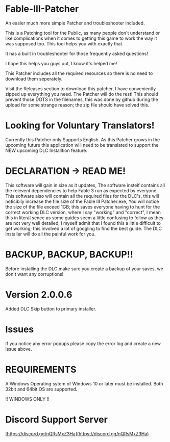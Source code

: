 # Fable-III-Patcher
An easier much more simple Patcher and troubleshooter included.

This is a Patching tool for the Public, as many people don't understand or like complications when it comes to getting this game to work the way it was supposed too.
This tool helps you with exactly that.

It has a built in troubleshooter for those frequently asked questions!

I hope this helps you guys out, I know it's helped me!

This Patcher includes all the required resources so there is no need to download them seperately.


Visit the Releases section to download this patcher, I have conveniently zipped up everything you need. The Patcher will do the rest!
This should prevent those DOTS in the filenames, this was done by github during the upload for some strange reason; the zip file should have solved this.


# Looking for Voluntary Translators!

Currently this Patcher only Supports English.
As this Patcher grows in the upcoming future this application will need to be translated to support the NEW upcoming DLC Installtion feature.

# DECLARATION -> READ ME!

This software will gain in size as it updates,
The software instelf contains all the relevent dependencies to help Fable 3 run as expected by everyone.
This software also will contain all the required files for the DLC's, this will noticibily increase the file size of the Fable III Patcher.exe,
You will notice the size of the file exceed 1GB; this saves everyone having to hunt for the correct working DLC version,
where I say "working" and "correct", I mean this in literal sence as some guides seem a little confusing to follow as they are not very well
detailed, I myself admit that I found this a little difficult to get working; this involved a lot of googling to find the best guide.
The DLC Installer will do all the painful work for you.

# BACKUP, BACKUP, BACKUP!!

Before installing the DLC make sure you create a backup of your saves, we don't want any corruptions!


# Version 2.0.0.6

Added DLC Skip button to primary installer.

# Issues

If you notice any error popups please copy the error log and create a new Issue above.

# REQUIREMENTS

A Windows Operating sytem of Windows 10 or later must be installed.
Both 32bit and 64bit OS are supported.

!! WINDOWS ONLY !!

# Discord Support Server
[https://discord.gg/nQRsMxZ3Ha](https://discord.gg/nQRsMxZ3Ha)
